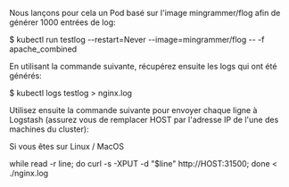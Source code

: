 Nous lançons pour cela un Pod basé sur l'image mingrammer/flog afin de générer 1000 entrées de log:

$ kubectl run testlog --restart=Never --image=mingrammer/flog -- -f apache_combined

En utilisant la commande suivante, récupérez ensuite les logs qui ont été générés:

$ kubectl logs testlog > nginx.log

Utilisez ensuite la commande suivante pour envoyer chaque ligne à Logstash (assurez vous de remplacer HOST par l'adresse IP de l'une des machines du cluster):

Si vous êtes sur Linux / MacOS


while read -r line; do curl -s -XPUT -d "$line" http://HOST:31500; done < ./nginx.log